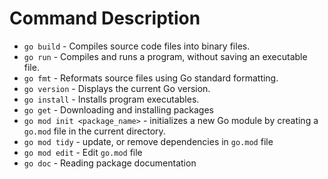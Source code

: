 # Command Description

- `go build` - Compiles source code files into binary files.
- `go run` - Compiles and runs a program, without saving an executable file.
- `go fmt` - Reformats source files using Go standard formatting.
- `go version` - Displays the current Go version.
- `go install` - Installs program executables.
- `go get` - Downloading and installing packages
- `go mod init <package_name>` - initializes a new Go module by creating a `go.mod` file in the current directory.
- `go mod tidy` - update, or remove dependencies in `go.mod` file
- `go mod edit` - Edit `go.mod` file
- `go doc` - Reading package documentation
